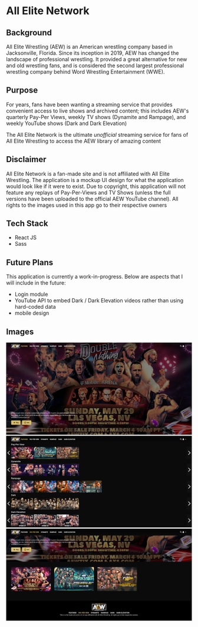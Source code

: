 # All Elite Network

## Background

All Elite Wrestling (AEW) is an American wrestling company based in Jacksonville, Florida. Since its inception in 2019, AEW has changed the landscape of professional wrestling. It provided a great alternative for new and old wrestling fans, and is considered the second largest professional wrestling company behind Word Wrestling Entertainment (WWE).

## Purpose

For years, fans have been wanting a streaming service that provides convenient access to live shows and archived content; this includes AEW's quarterly Pay-Per Views, weekly TV shows (Dynamite and Rampage), and weekly YouTube shows (Dark and Dark Elevation)

The All Elite Network is the ultimate _unofficial_ streaming service for fans of All Elite Wrestling to access the AEW library of amazing content

## Disclaimer

All Elite Network is a fan-made site and is not affiliated with All Elite Wrestling. The application is a mockup UI design for what the application would look like if it were to exist. Due to copyright, this application will not feature any replays of Pay-Per-Views and TV Shows (unless the full versions have been uploaded to the official AEW YouTube channel). All rights to the images used in this app go to their respective owners

## Tech Stack

- React JS
- Sass

## Future Plans

This application is currently a work-in-progress. Below are aspects that I will include in the future:

- Login module
- YouTube API to embed Dark / Dark Elevation videos rather than using hard-coded data
- mobile design

## Images

![img1](./readme-img/img1.png)
![img2](./readme-img/img2.png)
![img3](./readme-img/img3.png)
